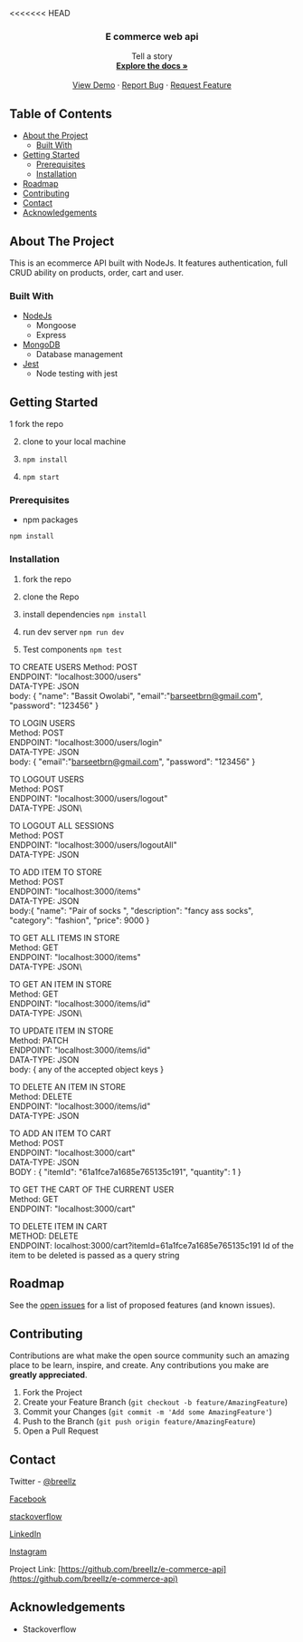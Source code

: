<<<<<<< HEAD


<p align="center">
  <h3 align="center">E commerce web api</h3>

  <p align="center">
    Tell a story
    <br />
    <a href="https://github.com/breellz/e-commerce-api"><strong>Explore the docs »</strong></a>
    <br />
    <br />
    <a href="https://breellz-e-commerce.herokuapp.com/">View Demo</a>
    ·
    <a href="https://github.com/breellz/e-commerce-api/issues">Report Bug</a>
    ·
    <a href="https://github.com/breellz/e-commerce-api/issues">Request Feature</a>
  </p>
</p>

<!-- TABLE OF CONTENTS -->
## Table of Contents

* [About the Project](#about-the-project)
  * [Built With](#built-with)
* [Getting Started](#getting-started)
  * [Prerequisites](#prerequisites)
  * [Installation](#installation)
* [Roadmap](#roadmap)
* [Contributing](#contributing)
* [Contact](#contact)
* [Acknowledgements](#acknowledgements)

<!-- ABOUT THE PROJECT -->
## About The Project
This is an ecommerce API  built with NodeJs. It features authentication, full CRUD ability on products, order, cart and user.

### Built With
* [NodeJs](http://nodejs.org)
  * Mongoose
  * Express
* [MongoDB](https://mongodb.com)
  * Database management
* [Jest](https://jestjs.io)
  * Node testing with jest

<!-- GETTING STARTED -->
## Getting Started

1 fork the repo

2. clone to your local machine

3. ```npm install```

4. ```npm start```

### Prerequisites
* npm packages

```npm install```

### Installation

1. fork the repo

2. clone the Repo

3. install dependencies 
```npm install```

4. run dev server
```npm run dev```

5. Test components
```npm test```

<!-- INTERACTING WITH THE API -->
TO CREATE USERS
Method: POST\
ENDPOINT: "localhost:3000/users"\
DATA-TYPE: JSON\
body: {
    "name": "Bassit Owolabi",
    "email":"barseetbrn@gmail.com",
    "password": "123456"
}

TO LOGIN USERS\
Method: POST\
ENDPOINT: "localhost:3000/users/login"\
DATA-TYPE: JSON\
body: {
    "email":"barseetbrn@gmail.com",
    "password": "123456"
}

TO LOGOUT USERS\
Method: POST\
ENDPOINT: "localhost:3000/users/logout"\
DATA-TYPE: JSON\

TO LOGOUT ALL SESSIONS\
Method: POST\
ENDPOINT: "localhost:3000/users/logoutAll"\
DATA-TYPE: JSON

TO ADD ITEM TO STORE\
Method: POST\
ENDPOINT: "localhost:3000/items"\
DATA-TYPE: JSON\
body:{
    "name": "Pair of socks ",
    "description": "fancy ass socks",
    "category": "fashion",
    "price": 9000
}

TO GET ALL ITEMS IN STORE\
Method: GET\
ENDPOINT: "localhost:3000/items"\
DATA-TYPE: JSON\

TO GET AN ITEM IN STORE\
Method: GET\
ENDPOINT: "localhost:3000/items/id"\
DATA-TYPE: JSON\


TO UPDATE ITEM IN STORE\
Method: PATCH\
ENDPOINT: "localhost:3000/items/id"\
DATA-TYPE: JSON\
body: {
    any of the accepted object keys
}



TO DELETE AN ITEM IN STORE\
Method: DELETE\
ENDPOINT: "localhost:3000/items/id"\
DATA-TYPE: JSON

TO ADD AN ITEM TO CART\
Method: POST\
ENDPOINT: "localhost:3000/cart"\
DATA-TYPE: JSON\
BODY : {
    "itemId": "61a1fce7a1685e765135c191",
    "quantity": 1
}

TO GET THE  CART OF THE CURRENT USER\
Method: GET\
ENDPOINT: "localhost:3000/cart"

TO DELETE ITEM IN CART\
METHOD: DELETE\
ENDPOINT: localhost:3000/cart?itemId=61a1fce7a1685e765135c191
Id of the item to be deleted is passed as a query string



<!-- ROADMAP -->
## Roadmap

See the [open issues](https://github.com/breellz/e-commerce-api/issues) for a list of proposed features (and known issues).

<!-- CONTRIBUTING -->
## Contributing

Contributions are what make the open source community such an amazing place to be learn, inspire, and create. Any contributions you make are **greatly appreciated**.

1. Fork the Project
2. Create your Feature Branch (`git checkout -b feature/AmazingFeature`)
3. Commit your Changes (`git commit -m 'Add some AmazingFeature'`)
4. Push to the Branch (`git push origin feature/AmazingFeature`)
5. Open a Pull Request

<!-- CONTACT -->
## Contact
Twitter - [@breellz](https://twitter.com/breellz)

[Facebook](https://fb.com/breellz)

[stackoverflow](https://stackoverflow.com/users/13081082/breellz)

[LinkedIn](https://linkedin.com/in/bassit-owolabi-55751b15a)

[Instagram](https://instagram.com/breellzfit)

Project Link: [https://github.com/breellz/e-commerce-api](https://github.com/breellz/e-commerce-api)

<!-- ACKNOWLEDGEMENTS -->
## Acknowledgements
* Stackoverflow
